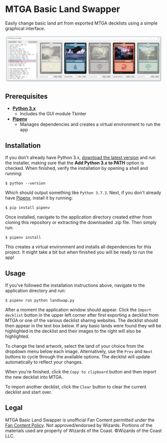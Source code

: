 # MTGA Basic Land Swapper

Easily change basic land art from exported MTGA decklists using a simple graphical interface.

![screenshot](screenshot.png?raw=true "MTGA Basic Land Swapper")

## Prerequisites
- [**Python 3.x**](https://www.python.org/downloads/)
  - Includes the GUI module Tkinter
- [**Pipenv**](https://github.com/pypa/pipenv)
  - Manages dependencies and creates a virtual environment to run the app
  
## Installation
If you don't already have Python 3.x, [download the latest version](https://www.python.org/downloads/) and run the installer, making sure that the **Add Python 3.x to PATH** option is checked. When finished, verify the installation by opening a shell and running:
```
$ python --version
```
Which should output something like `Python 3.7.3`. Next, if you don't already have [Pipenv](https://github.com/pypa/pipenv), install it by running:
```
$ pip install pipenv
```
Once installed, navigate to the application directory created either from cloning this repository or extracting the downloaded .zip file. Then simply run:
```
$ pipenv install
```
This creates a virtual environment and installs all dependencies for this project. It might take a bit but when finished you will be ready to run the app!

## Usage
If you've followed the installation instructions above, navigate to the application directory and run:
```
$ pipenv run python landswap.py
```
After a moment the application window should appear. Click the `Import decklist` button in the upper left corner after first exporting a decklist from MTGA or one of the various decklist sharing websites. The decklist should then appear in the text box below. If any basic lands were found they will be highlighted in the decklist and their images to the right will also be highlighted.

To change the land artwork, select the land of your choice from the dropdown menu below each image. Alternatively, use the `Prev` and `Next` buttons to cycle through the available options. The decklist will update automatically to reflect your changes.

When you're finished, click the `Copy to clipboard` button and then import the new decklist into MTGA.

To import another decklist, click the `Clear` button to clear the current decklist and start over.
  
## Legal
MTGA Basic Land Swapper is unofficial Fan Content permitted under the [Fan Content Policy](https://company.wizards.com/fancontentpolicy). Not approved/endorsed by Wizards. Portions of the materials used are property of Wizards of the Coast. ©Wizards of the Coast LLC.
